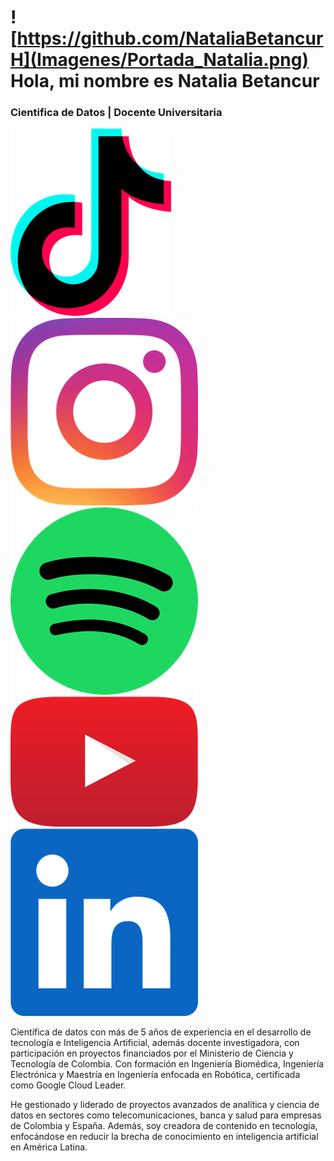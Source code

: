 # ![https://github.com/NataliaBetancurH](Imagenes/Portada_Natalia.png) Hola, mi nombre es Natalia Betancur 
### Cientifica de Datos | Docente Universitaria

[![Tik Tok](Imagenes/tiktok.png)](
https://www.tiktok.com/@natabetancurh1?_t=8oBpUxhkugP&_r=1)
[![Instagram](Imagenes/instagram.png)](https://www.instagram.com/natabetancurh1?igsh=M3JzNTM1bnRqajdq&utm_source=qr)
[![Spotify](Imagenes/spotify.png)](https://open.spotify.com/show/5PTmuauXoGEhgue30Uspng?si=jd2zUl8OQhqJKEWqaYG9zg)
[![YouTube](Imagenes/youtube.png)](https://www.youtube.com/@natabetancurh1)
[![Linkedin](Imagenes/linkedin.png)](https://www.linkedin.com/in/nataliabetancurh?utm_source=share&utm_campaign=share_via&utm_content=profile&utm_medium=ios_app)


Científica de datos con más de 5 años de experiencia en el desarrollo de tecnología e Inteligencia Artificial, además docente investigadora, con participación en proyectos financiados por el Ministerio de Ciencia y Tecnología de Colombia. Con formación en Ingeniería Biomédica, Ingeniería Electrónica y Maestría en Ingeniería enfocada en Robótica, certificada como Google Cloud Leader.

He gestionado y liderado de proyectos avanzados de analítica y ciencia de datos en sectores como telecomunicaciones, banca y salud para empresas de Colombia y España. Además, soy creadora de contenido en tecnología, enfocándose en reducir la brecha de conocimiento en inteligencia artificial en América Latina. 



